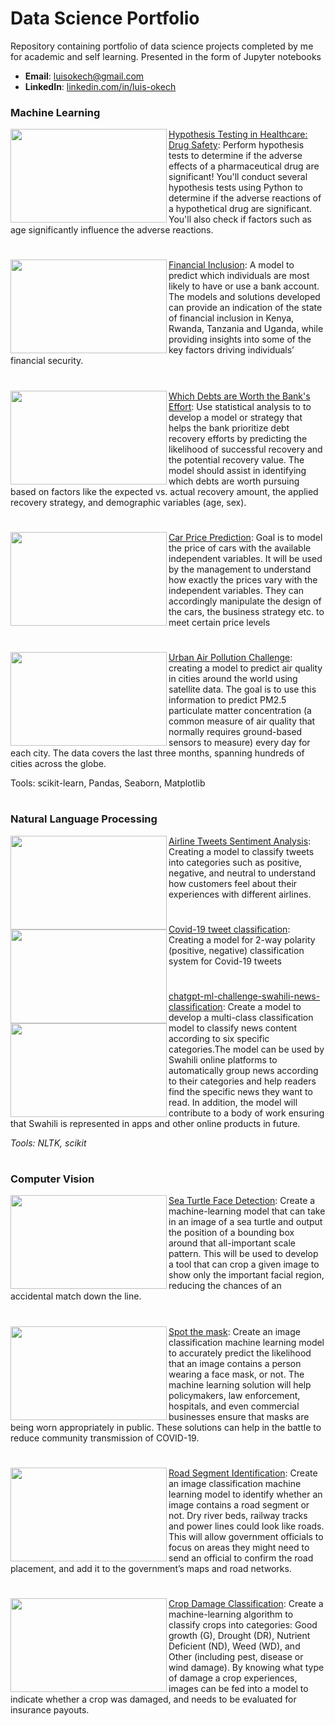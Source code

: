 # Data Science Portfolio
Repository containing portfolio of data science projects completed by me for academic and self learning. Presented in the form of Jupyter notebooks

- **Email**: [luisokech@gmail.com](luisokech@gmail.com)
- **LinkedIn**: [linkedin.com/in/luis-okech](www.linkedin.com/in/luis-okech)

### Machine Learning
<img align="left" width="250" height="150" src="https://github.com/user-attachments/assets/459c9ec0-a638-4242-b8bb-b1f8a184a21d">[Hypothesis Testing in Healthcare: Drug Safety](https://github.com/luisokech/Data-Analysis-projects/blob/main/Hypothesis%20Testing%20in%20Healthcare%20Drug%20Safety.ipynb): Perform hypothesis tests to determine if the adverse effects of a pharmaceutical drug are significant! You'll conduct several hypothesis tests using Python to determine if the adverse reactions of a hypothetical drug are significant. You'll also check if factors such as age significantly influence the adverse reactions.
#
#

<img align="left" width="250" height="150" src="https://github.com/user-attachments/assets/c68eb42d-b47a-4a00-ac42-a1c5e7ba163e">[Financial Inclusion](https://github.com/luisokech/Data-Science-projects/blob/main/1.%20Financial%20Inclusion.ipynb): A model to predict which individuals are most likely to have or use a bank account. The models and solutions developed can provide an indication of the state of financial inclusion in Kenya, Rwanda, Tanzania and Uganda, while providing insights into some of the key factors driving individuals’ financial security.
#
#

<img align="left" width="250" height="150" src="https://github.com/user-attachments/assets/2b77b61d-42f0-423e-9750-c6ecb8ee7515">[Which Debts are Worth the Bank's Effort](https://github.com/luisokech/Data-Science-projects/blob/main/5.%20Which%20Debts%20are%20Worth%20the%20Bank's%20Effort.ipynb): Use statistical analysis to to develop a model or strategy that helps the bank prioritize debt recovery efforts by predicting the likelihood of successful recovery and the potential recovery value. The model should assist in identifying which debts are worth pursuing based on factors like the expected vs. actual recovery amount, the applied recovery strategy, and demographic variables (age, sex).
  #
  #
  
<img align="left" width="250" height="150" src="https://github.com/user-attachments/assets/1c3962b8-85ed-439a-99d3-23b4ab27ae12">[Car Price Prediction](https://github.com/luisokech/Data-Science-projects/blob/main/4.%20Car-price-prediction.ipynb): Goal is to model the price of cars with the available independent variables. It will be used by the management to understand how exactly the prices vary with the independent variables. They can accordingly manipulate the design of the cars, the business strategy etc. to meet certain price levels
#
#

<img align="left" width="250" height="150" src="https://github.com/user-attachments/assets/9a6aee87-637b-4b96-bdab-0cb460e491e9">[Urban Air Pollution Challenge](https://github.com/luisokech/Data-Science-projects/blob/main/3.%20Urban%20Air%20Pollution%20Challenge.ipynb): creating a model to predict air quality in cities around the world using satellite data. The goal is to use this information to predict PM2.5 particulate matter concentration (a common measure of air quality that normally requires ground-based sensors to measure) every day for each city. The data covers the last three months, spanning hundreds of cities across the globe.
 
Tools: scikit-learn, Pandas, Seaborn, Matplotlib 
#
### Natural Language Processing

<img align="left" width="250" height="150" src="https://github.com/user-attachments/assets/96d14181-a533-4ded-9b9a-adb4f0381ab5">[Airline Tweets Sentiment Analysis](https://github.com/luisokech/Data-Science-projects/blob/main/8.%20Airline%20Tweets%20Sentiment%20Analysis.ipynb): Creating a model to classify tweets into categories such as positive, negative, and neutral to understand how customers feel about their experiences with different airlines.

#
#
#
<img align="left" width="250" height="150" src="https://github.com/user-attachments/assets/f6fe5f13-e2cb-408d-98d2-1eaf2657283d">[Covid-19 tweet classification](https://github.com/luisokech/Data-Science-projects/blob/main/Covid-19%20tweet%20classification.ipynb): Creating a model for 2-way polarity (positive, negative) classification system for Covid-19 tweets

#
#
#
<img align="left" width="250" height="150" src="https://github.com/user-attachments/assets/38b24e35-c8ee-4c8f-a37d-6489ec340b61">[chatgpt-ml-challenge-swahili-news-classification](https://github.com/luisokech/Data-Science-projects/blob/main/chatgpt-ml-challenge-swahili-news-classification.ipynb):  Create a model to develop a multi-class classification model to classify news content according to six specific categories.The model can be used by Swahili online platforms to automatically group news according to their categories and help readers find the specific news they want to read. In addition, the model will contribute to a body of work ensuring that Swahili is represented in apps and other online products in future.


_Tools: NLTK, scikit_
#
### Computer Vision
<img align="left" width="250" height="150" src="https://github.com/user-attachments/assets/96b863c1-9cef-45aa-b21a-4e6607f13fe2">[Sea Turtle Face Detection](https://github.com/luisokech/Data-Science-projects/blob/main/Local_Ocean_Conservation_Sea_Turtle_Face_Detection.ipynb):  Create a machine-learning model that can take in an image of a sea turtle and output the position of a bounding box around that all-important scale pattern. This will be used to develop a tool that can crop a given image to show only the important facial region, reducing the chances of an accidental match down the line.

#
#
#
<img align="left" width="250" height="150" src="https://github.com/user-attachments/assets/aae3e625-2a37-4dbb-8cbd-38a9207fede1">[Spot the mask](https://github.com/luisokech/Data-Science-projects/blob/main/Spot_the_Mask_with_FastAI_DH-mine.ipynb):  Create an image classification machine learning model to accurately predict the likelihood that an image contains a person wearing a face mask, or not. The machine learning solution will help policymakers, law enforcement, hospitals, and even commercial businesses ensure that masks are being worn appropriately in public. These solutions can help in the battle to reduce community transmission of COVID-19.

#
#
#
<img align="left" width="250" height="150" src="https://github.com/user-attachments/assets/bd4964ce-685d-4ffa-a006-712683a6658c">[Road Segment Identification](https://github.com/luisokech/Data-Science-projects/blob/main/Spot_the_Mask_with_FastAI_DH-mine.ipynb):  Create an image classification machine learning model to identify whether an image contains a road segment or not. Dry river beds, railway tracks and power lines could look like roads. This will allow government officials to focus on areas they might need to send an official to confirm the road placement, and add it to the government’s maps and road networks.

#
#
#
<img align="left" width="250" height="150" src="https://github.com/user-attachments/assets/924a85c7-9b6d-45e6-92ec-9b414f71d175">[Crop Damage Classification](https://github.com/luisokech/Data-Science-projects/blob/main/CGIAR_Crop_Damage_Classification.ipynb):  Create a machine-learning algorithm to classify crops into categories: Good growth (G), Drought (DR), Nutrient Deficient (ND), Weed (WD), and Other (including pest, disease or wind damage). By knowing what type of damage a crop experiences, images can be fed into a model to indicate whether a crop was damaged, and needs to be evaluated for insurance payouts.
